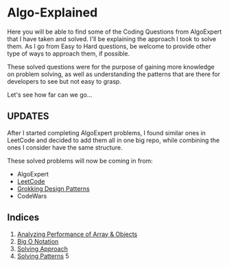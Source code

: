 # Algo-Explained

Here you will be able to find some of the Coding Questions from AlgoExpert that I have taken and solved. I'll be explaining the approach I took to solve them.
As I go from Easy to Hard questions, be welcome to provide other type of ways to approach them, if possible.

These solved questions were for the purpose of gaining more knowledge on problem solving, as well as understanding the patterns that are there for developers to see but not easy to grasp.

Let's see how far can we go...

## UPDATES

After I started completing AlgoExpert problems, I found similar ones in LeetCode and decided to add them all in one big repo, while combining the ones I consider have the same structure.

These solved problems will now be coming in from:

- AlgoExpert
- [LeetCode](https://github.com/YoshiTunaiga/Algo-Explained/blob/master/LeetCode)
- [Grokking Design Patterns](https://github.com/YoshiTunaiga/Algo-Explained/blob/958dcbe6bb6f33cb5c2822fefedf433e55fc4469/GrokkingDesignPatterns)
- CodeWars

## Indices

1. [Analyzing Performance of Array & Objects](https://github.com/YoshiTunaiga/Algo-Explained/blob/aaaa692a7a1593b677854afab84a0006a59a5252/AnalyzingPerformanceOfArrays&Objects.md)
2. [Big O Notation](https://github.com/YoshiTunaiga/Algo-Explained/blob/b1075b55bfbb2f44a34b61a4e82560806ef162c0/BigONotation.md)
3. [Solving Approach](https://github.com/YoshiTunaiga/Algo-Explained/blob/c1263a9dd66b028d62e900ae3fcbbccb886646e2/SolvingApproach.md)
4. [Solving Patterns](https://github.com/YoshiTunaiga/Algo-Explained/blob/ad6e840ed727ba146d8748e3af42fb6c3b41a824/SolvingPatterns.md)
   5

